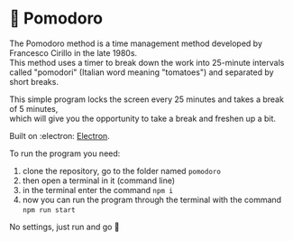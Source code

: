 # :tomato: Pomodoro

The Pomodoro method is a time management method developed by Francesco Cirillo in the late 1980s.  
This method uses a timer to break down the work into 25-minute intervals  
called "pomodori" (Italian word meaning "tomatoes") and separated by short breaks.  

This simple program locks the screen every 25 minutes and takes a break of 5 minutes,  
which will give you the opportunity to take a break and freshen up a bit.  

Built on :electron: [Electron](https://www.electronjs.org/).  

To run the program you need:
1. clone the repository, go to the folder named ```pomodoro```
2. then open a terminal in it (command line)
3. in the terminal enter the command ```npm i```
4. now you can run the program through the terminal with the command ```npm run start```  

No settings, just run and go :footprints:  